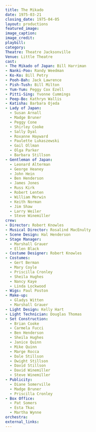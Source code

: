 ```yaml
---
title: The Mikado
date: 1975-03-21
closing_date: 1975-04-05
layout: productions
featured_image:
image_caption:
image_credit:
playbill:
category:
Theatre: Theatre Jacksonville
Venue: Little Theatre
cast:
- The Mikado of Japan: Bill Harriman
- Nanki-Poo: Randy Weedman
- Ko-Ko: Bill Petry
- Pooh-Bah: Jack Lawrence
- Pish-Tush: Bill Milton
- Yum-Yum: Peggy Cox Ezell
- Pitti-Sing: Yvonne Cummings
- Peep-Bo: Kathryn Wallis
- Katisha: Barbara Ojeda
- Lady of Japan:
  - Susan Arnall
  - Madge Bruner
  - Peggy Cone
  - Shirley Cooke
  - Sally Dyal
  - Roxanne Hayward
  - Paulette Lukaszewski
  - Gail Ollman
  - Olga Parker
  - Barbara Stillson
- Gentleman of Japan:
  - Leonard Alterman
  - George Heaney
  - John Hein
  - Ben Henderson
  - James Jones
  - Russ Kirk
  - Robert Lenten
  - William Merwin
  - Keith Norman
  - Jim Shaw
  - Larry Weiler
  - Steve Winemiller
crew:
- Director: Robert Knowles
- Musical Director: Rosalind MacEnulty
- Scene Design: Hal Henderson
- Stage Manager:
  - Marshall Grauer
  - Ellen Black
- Costume Designer: Robert Knowles
- Costumes:
  - Gert Berman
  - Mary Coyle
  - Priscilla Cronley
  - Sheila Hughes
  - Nancy Kaye
  - Linda Lockwood
- Wigs: Paul Poston
- Make-up:
  - Gladys Witten
  - Marshall Grauer
- Light Design: Kelly Hart
- Light Technician: Douglas Thomas
- Set Construction:
  - Brian Cooke
  - Carmela Fucci
  - Ben Henderson
  - Sheila Hughes
  - Janice Quinn
  - Mike Quinn
  - Marge Rocca
  - Dale Stillson
  - Dwight Stillson
  - David Stillson
  - David Winemiller
  - Steve Winemiller
- Publicity:
  - Diane Somerville
  - Madge Bruner
  - Priscilla Cronley
- Box Office:
  - Pat Somers
  - Esta Tkac
  - Martha Wynne
orchestra:
external_links:
---
```


